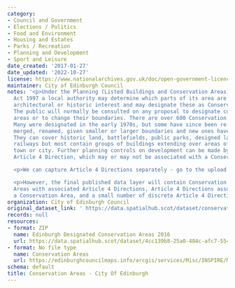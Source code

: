 ```yaml
---
category:
- Council and Government
- Elections / Politics
- Food and Environment
- Housing and Estates
- Parks / Recreation
- Planning and Development
- Sport and Leisure
date_created: '2017-01-27'
date_updated: '2022-10-27'
license: https://www.nationalarchives.gov.uk/doc/open-government-licence/version/3/
maintainer: City of Edinburgh Council
notes: '<p>Under the Planning (Listed Buildings and Conservation Areas) (Scotland)
  Act 1997 a local authority may determine which parts of its area are of special
  architectural or historic interest and may designate these as Conservation Areas.
  The public will normally be consulted on any proposal to designate conservation
  areas or to change their boundaries. There are over 600 Conservation Areas in Scotland.
  Many were designated in the early 1970s, but some have since been re-designated,
  merged, renamed, given smaller or larger boundaries and new ones have been added.
  They can cover historic land, battlefields, public parks, designed landscapes or
  railways but most contain groups of buildings extending over areas of a village,
  town or city. Further planning controls on development can be made by way of an
  Article 4 Direction, which may or may not be associated with a Conservation Area.</p>

  <p>We can capture Article 4 Directions separately - go to the upload for that data.</p>

  <p>However, the final published data layer will contain Conservation Areas, Conservation
  Areas with associated Article 4 Directions, Article 4 Directions associated with
  a Conservation Area, and a small number of discrete Article 4 Direction areas.</p>'
organization: City of Edinburgh Council
original_dataset_link: ' https://data.spatialhub.scot/dataset/conservation_areas-ce'
records: null
resources:
- format: ZIP
  name: Edinburgh Designated Conservation Areas 2016
  url: https://data.spatialhub.scot/dataset/4cc139b8-25a0-484c-afc7-5549b71b2174/resource/61960e23-e083-49c3-b366-60c68af1010e/download/conara.zip
- format: No file type
  name: Conservation Areas
  url: https://edinburghcouncilmaps.info/arcgis/services/Misc/INSPIRE/MapServer/WFSServer?
schema: default
title: Conservation Areas - City Of Edinburgh
---
```

